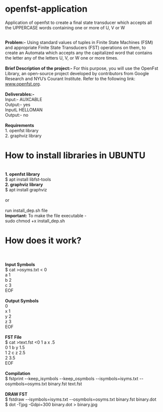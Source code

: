 # openfst-application
Application of openfst to create a final state transducer which accepts all the UPPERCASE words containing one or more of U, V or W

<br><strong>Problem:-</strong> Using standard values of tuples in Finite State Machines (FSM) and appropriate Finite State Transducers (FST) operations on them, to create an Automata which accepts any
the capitalized word that contains the letter any of the letters U, V, or W one or more times.
<br><br><strong>Brief Description of the project:-</strong> For this purpose, you will use the OpenFst Library, an open-source project developed by contributors from Google Research and NYU’s Courant Institute. Refer to the following link: www.openfst.org.
<br><br><strong>Deliverables:-</strong>
<br>Input:- AUXCABLE
<br>Output:- yes
<br>InputL HELLOMAN
<br>Output:- no
<br><br>
<strong>Requirements</strong>
<br>1. openfst library
<br>2. graphviz library
<br>

# How to install libraries in UBUNTU
<br><strong>1. openfst library</strong>
<br>$ apt install libfst-tools
<br><strong>2. graphviz library</strong>
<br>$ apt install graphviz
<br><br>or
<br><br>
run install_dep.sh file
<br><strong>Important:</strong> To make the file executable -
<br> sudo chmod +x install_dep.sh
<br>
# How does it work?
<br>
<br><strong>Input Symbols</strong>
<br>$ cat >osyms.txt <<EOF
<br><eps> 0
<br>a 1
<br>b 2
<br>c 3
<br>EOF
<br>
<br><strong>Output Symbols</strong>
<br><eps> 0
<br>x 1
<br>y 2
<br>z 3
<br>EOF
<br>
<br><strong>FST File</strong>
<br>$ cat >text.fst <<EOF
<br>0 1 a x .5
<br>0 1 b y 1.5
<br>1 2 c z 2.5
<br>2 3.5
<br>EOF
<br>
<br><strong>Compilation</strong>
<br>$ fstprint --keep_isymbols --keep_osymbols --isymbols=isyms.txt --osymbols=osyms.txt binary.fst text.fst
<br><br><strong>DRAW FST</strong>
<br>$ fstdraw --isymbols=isyms.txt --osymbols=osyms.txt binary.fst binary.dot
<br>$ dot -Tjpg -Gdpi=300 binary.dot > binary.jpg
<br>

